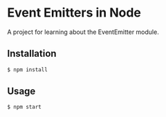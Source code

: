 # Event Emitters in Node
A project for learning about the EventEmitter module.

## Installation
```bash
$ npm install
```

## Usage
```shell
$ npm start
```

